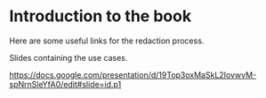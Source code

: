 # Introduction to the book 

Here are some useful links for the redaction process. 

Slides containing the use cases. 

https://docs.google.com/presentation/d/19Top3oxMaSkL2IovwvM-spNrnSleYfA0/edit#slide=id.p1 

